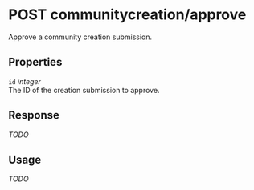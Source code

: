 # <span class="badge badge-light">POST</span> <span class="badge badge-light">communitycreation/approve</span>


Approve a community creation submission.

## Properties

`id` *integer*  
The ID of the creation submission to approve.


## Response

*TODO*

## Usage

*TODO*

